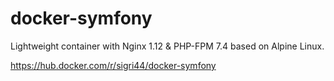 # docker-symfony
Lightweight container with Nginx 1.12 &amp; PHP-FPM 7.4 based on Alpine Linux.

https://hub.docker.com/r/sigri44/docker-symfony
